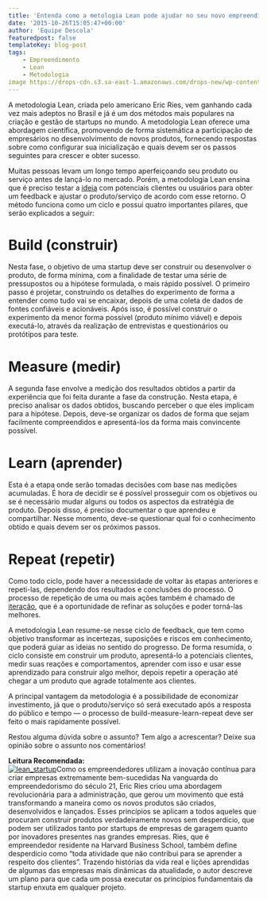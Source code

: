 ```yaml
---
title: 'Entenda como a metologia Lean pode ajudar no seu novo empreendimento'
date: '2015-10-26T15:05:47+00:00'
author: 'Equipe Descola'
featuredpost: false
templateKey: blog-post
tags:
    - Empreendimento
    - Lean
    - Metodologia
image https://drops-cdn.s3.sa-east-1.amazonaws.com/drops-new/wp-content/uploads/2015/10/26150547/lean_startup-150x150.png
---
```

A metodologia Lean, criada pelo americano Eric Ries, vem ganhando cada vez mais adeptos no Brasil e já é um dos métodos mais populares na criação e gestão de startups no mundo. A metodologia Lean oferece uma abordagem científica, promovendo de forma sistemática a participação de empresários no desenvolvimento de novos produtos, fornecendo respostas sobre como configurar sua inicialização e quais devem ser os passos seguintes para crescer e obter sucesso.

Muitas pessoas levam um longo tempo aperfeiçoando seu produto ou serviço antes de lançá-lo no mercado. Porém, a metodologia Lean ensina que é preciso testar a [<u>ideia</u>](http://descola.org/drops/ideias-que-vendem/) com potenciais clientes ou usuários para obter um feedback e ajustar o produto/serviço de acordo com esse retorno. O método funciona como um ciclo e possui quatro importantes pilares, que serão explicados a seguir:

Build (construir)
=================

Nesta fase, o objetivo de uma startup deve ser construir ou desenvolver o produto, de forma mínima, com a finalidade de testar uma série de pressupostos ou a hipótese formulada, o mais rápido possível. O primeiro passo é projetar, construindo os detalhes do experimento de forma a entender como tudo vai se encaixar, depois de uma coleta de dados de fontes confiáveis e acionáveis. Após isso, é possível construir o experimento da menor forma possível (produto mínimo viável) e depois executá-lo, através da realização de entrevistas e questionários ou protótipos para teste.

Measure (medir)
===============

A segunda fase envolve a medição dos resultados obtidos a partir da experiência que foi feita durante a fase da construção. Nesta etapa, é preciso analisar os dados obtidos, buscando perceber o que eles implicam para a hipótese. Depois, deve-se organizar os dados de forma que sejam facilmente compreendidos e apresentá-los da forma mais convincente possível.

Learn (aprender)
================

Esta é a etapa onde serão tomadas decisões com base nas medições acumuladas. É hora de decidir se é possível prosseguir com os objetivos ou se é necessário mudar alguns ou todos os aspectos da estratégia de produto. Depois disso, é preciso documentar o que aprendeu e compartilhar. Nesse momento, deve-se questionar qual foi o conhecimento obtido e quais devem ser os próximos passos.

Repeat (repetir)
================

Como todo ciclo, pode haver a necessidade de voltar às etapas anteriores e repeti-las, dependendo dos resultados e conclusões do processo. O processo de repetição de uma ou mais ações também é chamado de [<u>iteração</u>](http://descola.org/curso/25/testes-e-iteracao-build-measure-learn-repeat), que é a oportunidade de refinar as soluções e poder torná-las melhores.

A metodologia Lean resume-se nesse ciclo de feedback, que tem como objetivo transformar as incertezas, suposições e riscos em conhecimento, que poderá guiar as ideias no sentido do progresso. De forma resumida, o ciclo consiste em construir um produto, apresentá-lo a potenciais clientes, medir suas reações e comportamentos, aprender com isso e usar esse aprendizado para construir algo melhor, depois repetir a operação até chegar a um produto que agrade totalmente aos clientes.

A principal vantagem da metodologia é a possibilidade de economizar investimento, já que o produto/serviço só será executado após a resposta do público e tempo — o processo de build-measure-learn-repeat deve ser feito o mais rapidamente possível.

Restou alguma dúvida sobre o assunto? Tem algo a acrescentar? Deixe sua opinião sobre o assunto nos comentários!

**Leitura Recomendada:**  
[![lean_startup](http://s3-sa-east-1.amazonaws.com/drops-cdn/drops-new/wp-content/uploads/2015/10/26150547/lean_startup-207x300.jpeg)](http://www.saraiva.com.br/the-lean-startup-3675206.html)Como os empreendedores utilizam a inovação contínua para criar empresas extremamente bem-sucedidas Na vanguarda do empreendedorismo do século 21, Eric Ries criou uma abordagem revolucionária para a administração, que gerou um movimento que está transformando a maneira como os novos produtos são criados, desenvolvidos e lançados. Esses princípios se aplicam a todos aqueles que procuram construir produtos verdadeiramente novos sem desperdício, que podem ser utilizados tanto por startups de empresas de garagem quanto por inovadores presentes nas grandes empresas. Ries, que é empreendedor residente na Harvard Business School, também define desperdício como “toda atividade que não contribui para se aprender a respeito dos clientes”. Trazendo histórias da vida real e lições aprendidas de algumas das empresas mais dinâmicas da atualidade, o autor descreve um plano para que cada um possa executar os princípios fundamentais da startup enxuta em qualquer projeto.